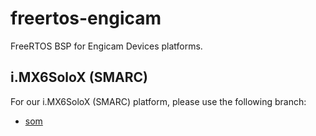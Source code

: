 freertos-engicam
=================

FreeRTOS BSP for Engicam Devices platforms.

i.MX6SoloX (SMARC)
----------

For our i.MX6SoloX (SMARC) platform, please use the following branch:
* [som][branch-som]
 
[branch-som]: https://github.com/engicam-stable/freertos-engicam/tree/som "SOM SoloX"

